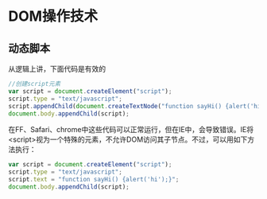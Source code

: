 # DOM操作技术



## 动态脚本

从逻辑上讲，下面代码是有效的

```javascript
//创建script元素
var script = document.createElement("script");
script.type = "text/javascript";
script.appendChild(document.createTextNode("function sayHi() {alert('hi');}"));
document.body.appendChild(script);
```

在FF、Safari、chrome中这些代码可以正常运行，但在IE中，会导致错误。IE将\<script\>视为一个特殊的元素，不允许DOM访问其子节点。不过，可以用如下方法执行：

```javascript
var script = document.createElement("script");
script.type = "text/javascript";
script.text = "function sayHi() {alert('hi');}";
document.body.appendChild(script);
```